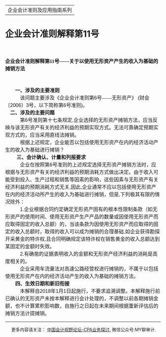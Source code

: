 ﻿<!DOCTYPE HTML PUBLIC "-//W3C//DTD HTML 4.0 Transitional//EN">
<HTML xmlns:o = "urn:schemas-microsoft-com:office:office"><HEAD><TITLE>企业会计准则解释第11号</TITLE>
<META content="text/html; charset=gb2312" http-equiv=Content-Type>
<META name=GENERATOR content="MSHTML 11.00.10570.1001"><LINK rel=stylesheet 
href="_template.css"></HEAD>
<BODY>
<DIV id=nsbanner>
<DIV id=bannerrow1>
<TABLE class=bannerparthead>
  <TBODY>
  <TR id=hdr>
    <TD class=runninghead noWrap>企业会计准则及应用指南系列</TD></TR></TBODY></TABLE></DIV>
<DIV id=titlerow>
<H1 class=dtH1>企业会计准则解释第11号</H1></DIV></DIV>
<DIV id=nstext><BR>
<H1 style="MARGIN: 17pt 0cm 16.5pt; LINE-HEIGHT: 150%"><A 
name=_Toc72425638></A><A name=_Toc11952179><SPAN 
style="mso-bookmark: _Toc72425638"><SPAN 
style="FONT-SIZE: 12pt; FONT-FAMILY: 宋体; LINE-HEIGHT: 150%; mso-ascii-font-family: Calibri; mso-ascii-theme-font: minor-latin; mso-fareast-theme-font: minor-fareast; mso-hansi-font-family: Calibri; mso-hansi-theme-font: minor-latin">企业会计准则解释第</SPAN></SPAN></A><SPAN 
style="mso-bookmark: _Toc11952179"><SPAN 
style="mso-bookmark: _Toc72425638"><SPAN lang=EN-US 
style="FONT-SIZE: 12pt; LINE-HEIGHT: 150%"><FONT 
face=Calibri>11</FONT></SPAN></SPAN></SPAN><SPAN 
style="mso-bookmark: _Toc11952179"><SPAN 
style="mso-bookmark: _Toc72425638"><SPAN 
style="FONT-SIZE: 12pt; FONT-FAMILY: 宋体; LINE-HEIGHT: 150%; mso-ascii-font-family: Calibri; mso-ascii-theme-font: minor-latin; mso-fareast-theme-font: minor-fareast; mso-hansi-font-family: Calibri; mso-hansi-theme-font: minor-latin">号——关于以使用无形资产产生的收入为基础的摊销方法</SPAN></SPAN></SPAN><SPAN 
style="mso-bookmark: _Toc72425638"></SPAN><SPAN 
style="mso-bookmark: _Toc11952179"></SPAN><SPAN lang=EN-US 
style="FONT-SIZE: 12pt; LINE-HEIGHT: 150%"><o:p></o:p></SPAN></H1>
<P class=MsoNormal style="MARGIN: 0cm 0cm 0pt; LINE-HEIGHT: 150%"><SPAN 
lang=EN-US 
style="FONT-SIZE: 12pt; FONT-FAMILY: 仿宋; LINE-HEIGHT: 150%; mso-bidi-font-size: 14.0pt"><o:p>&nbsp;</o:p></SPAN></P>
<P class=MsoNormal 
style="MARGIN: 0cm 0cm 0pt; LINE-HEIGHT: 150%; TEXT-INDENT: 24.1pt; mso-char-indent-count: 2.0"><B 
style="mso-bidi-font-weight: normal"><SPAN 
style="FONT-SIZE: 12pt; FONT-FAMILY: 宋体; LINE-HEIGHT: 150%; mso-ascii-theme-font: minor-fareast; mso-fareast-theme-font: minor-fareast; mso-hansi-theme-font: minor-fareast; mso-bidi-font-size: 14.0pt">一、涉及的主要准则<SPAN 
lang=EN-US><o:p></o:p></SPAN></SPAN></B></P>
<P class=MsoNormal 
style="TEXT-ALIGN: left; MARGIN: 0cm 0cm 0pt; LINE-HEIGHT: 150%; TEXT-INDENT: 36pt; mso-char-indent-count: 3.0; mso-pagination: widow-orphan" 
align=left><SPAN 
style="FONT-SIZE: 12pt; FONT-FAMILY: 宋体; LINE-HEIGHT: 150%; mso-ascii-font-family: Arial; mso-hansi-font-family: Arial; mso-bidi-font-family: Arial; mso-font-kerning: 0pt">该问题主要涉及《企业会计准则第</SPAN><SPAN 
lang=EN-US 
style='FONT-SIZE: 12pt; FONT-FAMILY: "Arial",sans-serif; LINE-HEIGHT: 150%; mso-font-kerning: 0pt; mso-fareast-font-family: 宋体'>6</SPAN><SPAN 
style="FONT-SIZE: 12pt; FONT-FAMILY: 宋体; LINE-HEIGHT: 150%; mso-ascii-font-family: Arial; mso-hansi-font-family: Arial; mso-bidi-font-family: Arial; mso-font-kerning: 0pt">号——无形资产》</SPAN><SPAN 
lang=EN-US 
style='FONT-SIZE: 12pt; FONT-FAMILY: "Arial",sans-serif; LINE-HEIGHT: 150%; mso-font-kerning: 0pt; mso-fareast-font-family: 宋体'> 
(</SPAN><SPAN 
style="FONT-SIZE: 12pt; FONT-FAMILY: 宋体; LINE-HEIGHT: 150%; mso-ascii-font-family: Arial; mso-hansi-font-family: Arial; mso-bidi-font-family: Arial; mso-font-kerning: 0pt">财会〔</SPAN><SPAN 
lang=EN-US 
style='FONT-SIZE: 12pt; FONT-FAMILY: "Arial",sans-serif; LINE-HEIGHT: 150%; mso-font-kerning: 0pt; mso-fareast-font-family: 宋体'>2006</SPAN><SPAN 
style="FONT-SIZE: 12pt; FONT-FAMILY: 宋体; LINE-HEIGHT: 150%; mso-ascii-font-family: Arial; mso-hansi-font-family: Arial; mso-bidi-font-family: Arial; mso-font-kerning: 0pt">〕</SPAN><SPAN 
lang=EN-US 
style='FONT-SIZE: 12pt; FONT-FAMILY: "Arial",sans-serif; LINE-HEIGHT: 150%; mso-font-kerning: 0pt; mso-fareast-font-family: 宋体'>3</SPAN><SPAN 
style="FONT-SIZE: 12pt; FONT-FAMILY: 宋体; LINE-HEIGHT: 150%; mso-ascii-font-family: Arial; mso-hansi-font-family: Arial; mso-bidi-font-family: Arial; mso-font-kerning: 0pt">号，以下简称第</SPAN><SPAN 
lang=EN-US 
style='FONT-SIZE: 12pt; FONT-FAMILY: "Arial",sans-serif; LINE-HEIGHT: 150%; mso-font-kerning: 0pt; mso-fareast-font-family: 宋体'>6</SPAN><SPAN 
style="FONT-SIZE: 12pt; FONT-FAMILY: 宋体; LINE-HEIGHT: 150%; mso-ascii-font-family: Arial; mso-hansi-font-family: Arial; mso-bidi-font-family: Arial; mso-font-kerning: 0pt">号准则</SPAN><SPAN 
lang=EN-US 
style='FONT-SIZE: 12pt; FONT-FAMILY: "Arial",sans-serif; LINE-HEIGHT: 150%; mso-font-kerning: 0pt; mso-fareast-font-family: 宋体'>)</SPAN><SPAN 
style="FONT-SIZE: 12pt; FONT-FAMILY: 宋体; LINE-HEIGHT: 150%; mso-ascii-font-family: Arial; mso-hansi-font-family: Arial; mso-bidi-font-family: Arial; mso-font-kerning: 0pt">。</SPAN><SPAN 
lang=EN-US 
style='FONT-SIZE: 12pt; FONT-FAMILY: "Arial",sans-serif; LINE-HEIGHT: 150%; mso-font-kerning: 0pt; mso-fareast-font-family: 宋体'><o:p></o:p></SPAN></P>
<P class=MsoNormal style="MARGIN: 0cm 0cm 0pt; LINE-HEIGHT: 150%"><B 
style="mso-bidi-font-weight: normal"><SPAN lang=EN-US 
style="FONT-SIZE: 12pt; FONT-FAMILY: 宋体; LINE-HEIGHT: 150%; mso-ascii-theme-font: minor-fareast; mso-fareast-theme-font: minor-fareast; mso-hansi-theme-font: minor-fareast; mso-bidi-font-size: 14.0pt"><SPAN 
style="mso-spacerun: yes">&nbsp;&nbsp;&nbsp; </SPAN></SPAN></B><B 
style="mso-bidi-font-weight: normal"><SPAN 
style="FONT-SIZE: 12pt; FONT-FAMILY: 宋体; LINE-HEIGHT: 150%; mso-ascii-theme-font: minor-fareast; mso-fareast-theme-font: minor-fareast; mso-hansi-theme-font: minor-fareast; mso-bidi-font-size: 14.0pt">二、涉及的主要问题<SPAN 
lang=EN-US><o:p></o:p></SPAN></SPAN></B></P>
<P class=MsoNormal 
style="TEXT-ALIGN: left; MARGIN: 0cm 0cm 0pt; LINE-HEIGHT: 150%; TEXT-INDENT: 36pt; mso-char-indent-count: 3.0; mso-pagination: widow-orphan" 
align=left><SPAN 
style="FONT-SIZE: 12pt; FONT-FAMILY: 宋体; LINE-HEIGHT: 150%; mso-ascii-font-family: Arial; mso-hansi-font-family: Arial; mso-bidi-font-family: Arial; mso-font-kerning: 0pt">第</SPAN><SPAN 
lang=EN-US 
style='FONT-SIZE: 12pt; FONT-FAMILY: "Arial",sans-serif; LINE-HEIGHT: 150%; mso-font-kerning: 0pt; mso-fareast-font-family: 宋体'>6</SPAN><SPAN 
style="FONT-SIZE: 12pt; FONT-FAMILY: 宋体; LINE-HEIGHT: 150%; mso-ascii-font-family: Arial; mso-hansi-font-family: Arial; mso-bidi-font-family: Arial; mso-font-kerning: 0pt">号准则第十七条规定</SPAN><SPAN 
lang=EN-US 
style='FONT-SIZE: 12pt; FONT-FAMILY: "Arial",sans-serif; LINE-HEIGHT: 150%; mso-font-kerning: 0pt; mso-fareast-font-family: 宋体'>,</SPAN><SPAN 
style="FONT-SIZE: 12pt; FONT-FAMILY: 宋体; LINE-HEIGHT: 150%; mso-ascii-font-family: Arial; mso-hansi-font-family: Arial; mso-bidi-font-family: Arial; mso-font-kerning: 0pt">企业选择的无形资产摊销方法，应当反映与该无形资产有关的经济利益的预期实现方式。无法可靠确定预期实现方式的，应当采用直线法摊销。</SPAN><SPAN 
lang=EN-US 
style='FONT-SIZE: 12pt; FONT-FAMILY: "Arial",sans-serif; LINE-HEIGHT: 150%; mso-font-kerning: 0pt; mso-fareast-font-family: 宋体'><o:p></o:p></SPAN></P>
<P class=MsoNormal 
style="TEXT-ALIGN: left; MARGIN: 0cm 0cm 0pt; LINE-HEIGHT: 150%; TEXT-INDENT: 36pt; mso-char-indent-count: 3.0; mso-pagination: widow-orphan" 
align=left><SPAN 
style="FONT-SIZE: 12pt; FONT-FAMILY: 宋体; LINE-HEIGHT: 150%; mso-ascii-font-family: Arial; mso-hansi-font-family: Arial; mso-bidi-font-family: Arial; mso-font-kerning: 0pt">根据上述规定，企业能否以包括使用无形资产在内的经济活动产生的收入为基础进行摊销？</SPAN><SPAN 
lang=EN-US 
style='FONT-SIZE: 12pt; FONT-FAMILY: "Arial",sans-serif; LINE-HEIGHT: 150%; mso-font-kerning: 0pt; mso-fareast-font-family: 宋体'><o:p></o:p></SPAN></P>
<P class=MsoNormal style="MARGIN: 0cm 0cm 0pt 27.75pt; LINE-HEIGHT: 150%"><B 
style="mso-bidi-font-weight: normal"><SPAN 
style="FONT-SIZE: 12pt; FONT-FAMILY: 宋体; LINE-HEIGHT: 150%; mso-ascii-theme-font: minor-fareast; mso-fareast-theme-font: minor-fareast; mso-hansi-theme-font: minor-fareast; mso-bidi-font-size: 14.0pt">三、会计确认、计量和列报要求</SPAN></B><SPAN 
lang=EN-US 
style="FONT-SIZE: 12pt; FONT-FAMILY: 宋体; LINE-HEIGHT: 150%; mso-ascii-theme-font: minor-fareast; mso-fareast-theme-font: minor-fareast; mso-hansi-theme-font: minor-fareast; mso-bidi-font-size: 14.0pt"><o:p></o:p></SPAN></P>
<P class=MsoNormal 
style="TEXT-ALIGN: left; MARGIN: 0cm 0cm 0pt; LINE-HEIGHT: 150%; TEXT-INDENT: 36pt; mso-char-indent-count: 3.0; mso-pagination: widow-orphan" 
align=left><SPAN 
style="FONT-SIZE: 12pt; FONT-FAMILY: 宋体; LINE-HEIGHT: 150%; mso-ascii-font-family: Arial; mso-hansi-font-family: Arial; mso-bidi-font-family: Arial; mso-font-kerning: 0pt">企业在按照第</SPAN><SPAN 
lang=EN-US 
style='FONT-SIZE: 12pt; FONT-FAMILY: "Arial",sans-serif; LINE-HEIGHT: 150%; mso-font-kerning: 0pt; mso-fareast-font-family: 宋体'>6</SPAN><SPAN 
style="FONT-SIZE: 12pt; FONT-FAMILY: 宋体; LINE-HEIGHT: 150%; mso-ascii-font-family: Arial; mso-hansi-font-family: Arial; mso-bidi-font-family: Arial; mso-font-kerning: 0pt">号准则的上述规定选择无形资产摊销方法时，应根据与无形资产有关的经济利益的预期消耗方式做出决定。由于收入可能受到投入、生产过程和销售等因素的影响，这些因素与无形资产有关经济利益的预期消耗方式无关</SPAN><SPAN 
lang=EN-US 
style='FONT-SIZE: 12pt; FONT-FAMILY: "Arial",sans-serif; LINE-HEIGHT: 150%; mso-font-kerning: 0pt; mso-fareast-font-family: 宋体'>,</SPAN><SPAN 
style="FONT-SIZE: 12pt; FONT-FAMILY: 宋体; LINE-HEIGHT: 150%; mso-ascii-font-family: Arial; mso-hansi-font-family: Arial; mso-bidi-font-family: Arial; mso-font-kerning: 0pt">因此</SPAN><SPAN 
lang=EN-US 
style='FONT-SIZE: 12pt; FONT-FAMILY: "Arial",sans-serif; LINE-HEIGHT: 150%; mso-font-kerning: 0pt; mso-fareast-font-family: 宋体'>,</SPAN><SPAN 
style="FONT-SIZE: 12pt; FONT-FAMILY: 宋体; LINE-HEIGHT: 150%; mso-ascii-font-family: Arial; mso-hansi-font-family: Arial; mso-bidi-font-family: Arial; mso-font-kerning: 0pt">企业通常不应以包括使用无形资产在内的经济活动所产生的收入为基础进行摊销，但是</SPAN><SPAN 
lang=EN-US 
style='FONT-SIZE: 12pt; FONT-FAMILY: "Arial",sans-serif; LINE-HEIGHT: 150%; mso-font-kerning: 0pt; mso-fareast-font-family: 宋体'>,</SPAN><SPAN 
style="FONT-SIZE: 12pt; FONT-FAMILY: 宋体; LINE-HEIGHT: 150%; mso-ascii-font-family: Arial; mso-hansi-font-family: Arial; mso-bidi-font-family: Arial; mso-font-kerning: 0pt">下列极其有限的情况除外：</SPAN><SPAN 
lang=EN-US 
style='FONT-SIZE: 12pt; FONT-FAMILY: "Arial",sans-serif; LINE-HEIGHT: 150%; mso-font-kerning: 0pt; mso-fareast-font-family: 宋体'><o:p></o:p></SPAN></P>
<P class=MsoNormal 
style="TEXT-ALIGN: left; MARGIN: 0cm 0cm 0pt; LINE-HEIGHT: 150%; TEXT-INDENT: 36pt; mso-char-indent-count: 3.0; mso-pagination: widow-orphan" 
align=left><SPAN lang=EN-US 
style='FONT-SIZE: 12pt; FONT-FAMILY: "Arial",sans-serif; LINE-HEIGHT: 150%; mso-font-kerning: 0pt; mso-fareast-font-family: 宋体'>1.</SPAN><SPAN 
style="FONT-SIZE: 12pt; FONT-FAMILY: 宋体; LINE-HEIGHT: 150%; mso-ascii-font-family: Arial; mso-hansi-font-family: Arial; mso-bidi-font-family: Arial; mso-font-kerning: 0pt">企业根据合同约定确定无形资产固有的根本性限制条款（如无形资产的使用时间、使用无形资产生产产品的数量或因使用无形资产而应取得固定的收入总额）的，当该条款为因使用无形资产而应取得的固定的收入总额时，取得的收入可以成为摊销的合理基础</SPAN><SPAN 
lang=EN-US 
style='FONT-SIZE: 12pt; FONT-FAMILY: "Arial",sans-serif; LINE-HEIGHT: 150%; mso-font-kerning: 0pt; mso-fareast-font-family: 宋体'>,</SPAN><SPAN 
style="FONT-SIZE: 12pt; FONT-FAMILY: 宋体; LINE-HEIGHT: 150%; mso-ascii-font-family: Arial; mso-hansi-font-family: Arial; mso-bidi-font-family: Arial; mso-font-kerning: 0pt">如企业获得勘探开采黄金的特许权</SPAN><SPAN 
lang=EN-US 
style='FONT-SIZE: 12pt; FONT-FAMILY: "Arial",sans-serif; LINE-HEIGHT: 150%; mso-font-kerning: 0pt; mso-fareast-font-family: 宋体'>,</SPAN><SPAN 
style="FONT-SIZE: 12pt; FONT-FAMILY: 宋体; LINE-HEIGHT: 150%; mso-ascii-font-family: Arial; mso-hansi-font-family: Arial; mso-bidi-font-family: Arial; mso-font-kerning: 0pt">且合同明确规定该特许权在销售黄金的收入总额达到某固定的金额时失效。</SPAN><SPAN 
style='FONT-SIZE: 12pt; FONT-FAMILY: "Arial",sans-serif; LINE-HEIGHT: 150%; mso-font-kerning: 0pt; mso-fareast-font-family: 宋体'> 
<SPAN lang=EN-US><o:p></o:p></SPAN></SPAN></P>
<P class=MsoNormal 
style="TEXT-ALIGN: left; MARGIN: 0cm 0cm 0pt; LINE-HEIGHT: 150%; TEXT-INDENT: 36pt; mso-char-indent-count: 3.0; mso-pagination: widow-orphan" 
align=left><SPAN lang=EN-US 
style='FONT-SIZE: 12pt; FONT-FAMILY: "Arial",sans-serif; LINE-HEIGHT: 150%; mso-font-kerning: 0pt; mso-fareast-font-family: 宋体'>2.</SPAN><SPAN 
style="FONT-SIZE: 12pt; FONT-FAMILY: 宋体; LINE-HEIGHT: 150%; mso-ascii-font-family: Arial; mso-hansi-font-family: Arial; mso-bidi-font-family: Arial; mso-font-kerning: 0pt">有确凿的证据表明收入的金额和无形资产经济利益的消耗是高度相关的。</SPAN><SPAN 
lang=EN-US 
style='FONT-SIZE: 12pt; FONT-FAMILY: "Arial",sans-serif; LINE-HEIGHT: 150%; mso-font-kerning: 0pt; mso-fareast-font-family: 宋体'><o:p></o:p></SPAN></P>
<P class=MsoNormal 
style="TEXT-ALIGN: left; MARGIN: 0cm 0cm 0pt; LINE-HEIGHT: 150%; TEXT-INDENT: 36pt; mso-char-indent-count: 3.0; mso-pagination: widow-orphan" 
align=left><SPAN 
style="FONT-SIZE: 12pt; FONT-FAMILY: 宋体; LINE-HEIGHT: 150%; mso-ascii-font-family: Arial; mso-hansi-font-family: Arial; mso-bidi-font-family: Arial; mso-font-kerning: 0pt">企业采用车流量法对高速公路经营权进行摊销的，不属于以包括使用无形资产在内的经济活动产生的收入为基础的摊销方法。</SPAN><SPAN 
lang=EN-US 
style='FONT-SIZE: 12pt; FONT-FAMILY: "Arial",sans-serif; LINE-HEIGHT: 150%; mso-font-kerning: 0pt; mso-fareast-font-family: 宋体'><o:p></o:p></SPAN></P>
<P class=MsoNormal 
style="MARGIN: 0cm 0cm 0pt; LINE-HEIGHT: 150%; TEXT-INDENT: 24.1pt; mso-char-indent-count: 2.0"><B 
style="mso-bidi-font-weight: normal"><SPAN 
style="FONT-SIZE: 12pt; FONT-FAMILY: 宋体; LINE-HEIGHT: 150%; mso-ascii-theme-font: minor-fareast; mso-fareast-theme-font: minor-fareast; mso-hansi-theme-font: minor-fareast; mso-bidi-font-size: 14.0pt">四、生效日期和新旧衔接<SPAN 
lang=EN-US><o:p></o:p></SPAN></SPAN></B></P>
<P class=MsoNormal 
style="TEXT-ALIGN: left; MARGIN: 0cm 0cm 0pt; LINE-HEIGHT: 150%; TEXT-INDENT: 36pt; mso-char-indent-count: 3.0; mso-pagination: widow-orphan" 
align=left><SPAN 
style="FONT-SIZE: 12pt; FONT-FAMILY: 宋体; LINE-HEIGHT: 150%; mso-ascii-font-family: Arial; mso-hansi-font-family: Arial; mso-bidi-font-family: Arial; mso-font-kerning: 0pt">本解释自</SPAN><SPAN 
lang=EN-US 
style='FONT-SIZE: 12pt; FONT-FAMILY: "Arial",sans-serif; LINE-HEIGHT: 150%; mso-font-kerning: 0pt; mso-fareast-font-family: 宋体'>2018</SPAN><SPAN 
style="FONT-SIZE: 12pt; FONT-FAMILY: 宋体; LINE-HEIGHT: 150%; mso-ascii-font-family: Arial; mso-hansi-font-family: Arial; mso-bidi-font-family: Arial; mso-font-kerning: 0pt">年</SPAN><SPAN 
lang=EN-US 
style='FONT-SIZE: 12pt; FONT-FAMILY: "Arial",sans-serif; LINE-HEIGHT: 150%; mso-font-kerning: 0pt; mso-fareast-font-family: 宋体'>1</SPAN><SPAN 
style="FONT-SIZE: 12pt; FONT-FAMILY: 宋体; LINE-HEIGHT: 150%; mso-ascii-font-family: Arial; mso-hansi-font-family: Arial; mso-bidi-font-family: Arial; mso-font-kerning: 0pt">月</SPAN><SPAN 
lang=EN-US 
style='FONT-SIZE: 12pt; FONT-FAMILY: "Arial",sans-serif; LINE-HEIGHT: 150%; mso-font-kerning: 0pt; mso-fareast-font-family: 宋体'>1</SPAN><SPAN 
style="FONT-SIZE: 12pt; FONT-FAMILY: 宋体; LINE-HEIGHT: 150%; mso-ascii-font-family: Arial; mso-hansi-font-family: Arial; mso-bidi-font-family: Arial; mso-font-kerning: 0pt">日起施行，不要求追溯调整。本解释施行前已确认的无形资产未按本解释进行会计处理的，不调整以前各期摊销金额，也不计算累积影响数，自施行之日起在未来期间根据重新评估后的摊销方法计提摊销。</SPAN><SPAN 
lang=EN-US 
style='FONT-SIZE: 12pt; FONT-FAMILY: "Arial",sans-serif; LINE-HEIGHT: 150%; mso-font-kerning: 0pt; mso-fareast-font-family: 宋体'><o:p></o:p></SPAN></P>
<P>
<HR>

<P></P></DIV>
<DIV class=footer>
<P>&nbsp;&nbsp;&nbsp;&nbsp;&nbsp;更多内容请关注： <A 
href="https://bbs.esnai.com/thread-5354530-1-3.html" 
target=_blank>中国会计视野论坛-CPA业务探讨.</A> 微信公众号:MY聊审计.</P></DIV></BODY></HTML>
